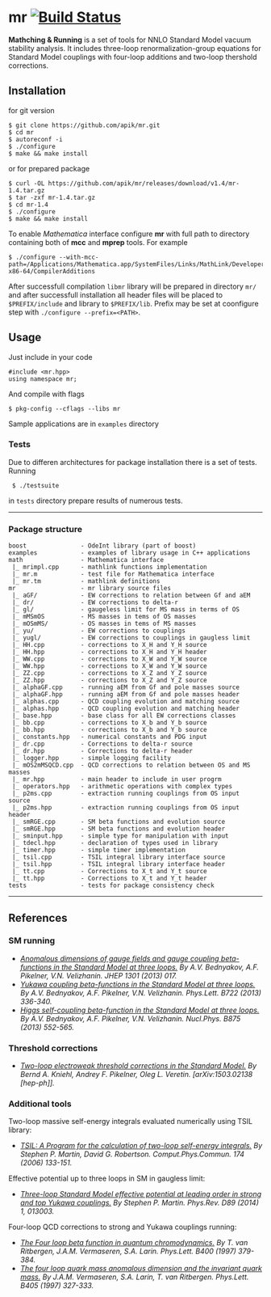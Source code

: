 mr [![Build Status](https://travis-ci.org/apik/mr.svg)](https://travis-ci.org/apik/mr)
==

**Mathching &amp; Running** is a set of tools for NNLO Standard Model
vacuum stability analysis. It includes three-loop
renormalization-group equations for Standard Model couplings with
four-loop additions and two-loop thershold corrections.


## Installation

for git version

    $ git clone https://github.com/apik/mr.git
    $ cd mr
    $ autoreconf -i
    $ ./configure
    $ make && make install

or for prepared package

    $ curl -OL https://github.com/apik/mr/releases/download/v1.4/mr-1.4.tar.gz
    $ tar -zxf mr-1.4.tar.gz
    $ cd mr-1.4
    $ ./configure
    $ make && make install

To enable *Mathematica* interface configure **mr** with full path to
    directory containing both of **mcc** and **mprep** tools. For example 

    $ ./configure --with-mcc-path=/Applications/Mathematica.app/SystemFiles/Links/MathLink/DeveloperKit/MacOSX-x86-64/CompilerAdditions

After successfull compilation `libmr` library will be prepared in directory `mr/` and after successfull installation all header files will be placed to `$PREFIX/include` and library to `$PREFIX/lib`. Prefix may be set at coonfigure step with `./configure --prefix=<PATH>`.

## Usage

Just include in your code

    #include <mr.hpp>
    using namespace mr;

And compile with flags

    $ pkg-config --cflags --libs mr

Sample applications are in `examples` directory


### Tests

Due to differen architectures for package installation there is a set
of tests. Running

     $ ./testsuite

in `tests` directory prepare results of numerous tests.

* * * * *
### Package structure
```
boost               - OdeInt library (part of boost)
examples            - examples of library usage in C++ applications
math                - Mathematica interface
 |_ mrimpl.cpp      - mathlink functions implementation
 |_ mr.m            - test file for Mathematica interface
 |_ mr.tm           - mathlink definitions
mr                  - mr library source files
 |_ aGF/            - EW corrections to relation between Gf and aEM
 |_ dr/             - EW corrections to delta-r
 |_ gl/             - gaugeless limit for MS mass in terms of OS 
 |_ mMSmOS          - MS masses in tems of OS masses
 |_ mOSmMS/         - OS masses in tems of MS masses
 |_ yu/             - EW corrections to couplings
 |_ yugl/           - EW corrections to couplings in gaugless limit
 |_ HH.cpp          - corrections to X_H and Y_H source
 |_ HH.hpp          - corrections to X_H and Y_H header
 |_ WW.cpp          - corrections to X_W and Y_W source
 |_ WW.hpp          - corrections to X_W and Y_W source
 |_ ZZ.cpp          - corrections to X_Z and Y_Z source
 |_ ZZ.hpp          - corrections to X_Z and Y_Z source
 |_ alphaGF.cpp     - running aEM from Gf and pole masses source 
 |_ alphaGF.hpp     - running aEM from Gf and pole masses header
 |_ alphas.cpp      - QCD coupling evolution and matching source 
 |_ alphas.hpp      - QCD coupling evolution and matching header
 |_ base.hpp        - base class for all EW corrections classes
 |_ bb.cpp          - corrections to X_b and Y_b source
 |_ bb.hpp          - corrections to X_b and Y_b source
 |_ constants.hpp   - numerical constants and PDG input
 |_ dr.cpp          - Corrections to delta-r source
 |_ dr.hpp          - Corrections to delta-r header
 |_ logger.hpp      - simple logging facility
 |_ mOS2mMSQCD.cpp  - QCD corrections to relation between OS and MS masses
 |_ mr.hpp          - main header to include in user progrm
 |_ operators.hpp   - arithmetic operations with complex types
 |_ p2ms.cpp        - extraction running couplings from OS input source
 |_ p2ms.hpp        - extraction running couplings from OS input header
 |_ smRGE.cpp       - SM beta functions and evolution source
 |_ smRGE.hpp       - SM beta functions and evolution header
 |_ sminput.hpp     - simple type for manipulation with input
 |_ tdecl.hpp       - declaration of types used in library
 |_ timer.hpp       - simple timer implementation
 |_ tsil.cpp        - TSIL integral library interface source
 |_ tsil.hpp        - TSIL integral library interface header
 |_ tt.cpp          - Corrections to X_t and Y_t source
 |_ tt.hpp          - Corrections to X_t and Y_t header
tests               - tests for package consistency check
```

* * * * *
## References

### SM running

*  *[Anomalous dimensions of gauge fields and gauge coupling
beta-functions in the Standard Model at three loops.](http://inspirehep.net/record/1193366)
By A.V. Bednyakov, A.F. Pikelner, V.N. Velizhanin.
JHEP 1301 (2013) 017.*
*  *[Yukawa coupling beta-functions in the Standard Model at three
loops.](http://inspirehep.net/record/1208862)
By A.V. Bednyakov, A.F. Pikelner, V.N. Velizhanin.
Phys.Lett. B722 (2013) 336-340.*
*  *[Higgs self-coupling beta-function in the Standard Model at three
loops.](http://inspirehep.net/record/1224266)
By A.V. Bednyakov, A.F. Pikelner, V.N. Velizhanin.
Nucl.Phys. B875 (2013) 552-565.*

### Threshold corrections
*  *[Two-loop electroweak threshold corrections in the Standard Model.](http://inspirehep.net/record/1351233)
By Bernd A. Kniehl, Andrey F. Pikelner, Oleg L. Veretin.
[arXiv:1503.02138 [hep-ph]].*

### Additional tools 

Two-loop massive self-energy integrals evaluated numerically using TSIL
library:

* *[TSIL: A Program for the calculation of two-loop self-energy
integrals.](http://inspirehep.net/record/675010)
By Stephen P. Martin, David G. Robertson.
Comput.Phys.Commun. 174 (2006) 133-151.*

Effective potential up to three loops in SM in gaugless limit:

*  *[Three-loop Standard Model effective potential at leading order in
strong and top Yukawa couplings.](http://inspirehep.net/record/1262358)
By Stephen P. Martin.
Phys.Rev. D89 (2014) 1, 013003.*

Four-loop QCD corrections to strong and Yukawa couplings running:

*  *[The Four loop beta function in quantum chromodynamics.](http://inspirehep.net/record/439866)
By T. van Ritbergen, J.A.M. Vermaseren, S.A. Larin.
Phys.Lett. B400 (1997) 379-384.*
*   *[The four loop quark mass anomalous dimension and the invariant
quark mass.](http://inspirehep.net/record/441078)
By J.A.M. Vermaseren, S.A. Larin, T. van Ritbergen.
Phys.Lett. B405 (1997) 327-333.*
